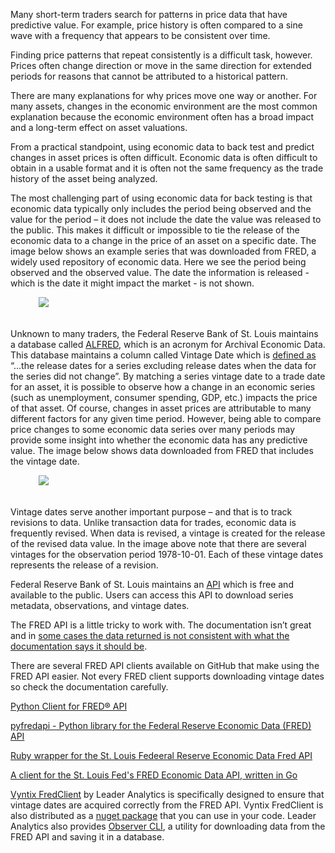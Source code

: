 <article>

Many short-term traders search for patterns in price data that have predictive value.  For example, price history is often compared to a sine wave with a frequency that appears to be consistent over time.  

Finding price patterns that repeat consistently is a difficult task, however.  Prices often change direction or move in the same direction for extended periods for reasons that cannot be attributed to a historical pattern.  

There are many explanations for why prices move one way or another.  For many assets, changes in the economic environment are the most common explanation because the economic environment often has a broad impact and a long-term effect on asset valuations.

From a practical standpoint, using economic data to back test and predict changes in asset prices is often difficult.  Economic data is often difficult to obtain in a usable format and it is often not the same frequency as the trade history of the asset being analyzed.  

The most challenging part of using economic data for back testing is that economic data typically only includes the period being observed and the value for the period – it does not include the date the value was released to the public.  This makes it difficult or impossible to tie the release of the economic data to a change in the price of an asset on a specific date.  The image below shows an example series that was downloaded from FRED, a widely used repository of economic data.  Here we see the period being observed and the observed value.  The date the information is released - which is the date it might impact the market - is not shown. 

<figure>
    <img src="assets/img/observations.png" style="max-width:40vw;margin:0vh 0vw .5vh .5vw;" />
</figure>

Unknown to many traders, the Federal Reserve Bank of St. Louis maintains a database called [ALFRED](https://alfred.stlouisfed.org), which is an acronym for Archival Economic Data.  This database maintains a column called Vintage Date which is [defined as](https://fred.stlouisfed.org/docs/api/fred/series_vintagedates.html) “…the release dates for a series excluding release dates when the data for the series did not change”.  By matching a series vintage date to a trade date for an asset, it is possible to observe how a change in an economic series (such as unemployment, consumer spending, GDP, etc.) impacts the price of that asset.  Of course, changes in asset prices are attributable to many different factors for any given time period.  However, being able to compare price changes to some economic data series over many periods may provide some insight into whether the economic data has any predictive value.  The image below shows data downloaded from FRED that includes the vintage date.  


<figure>
    <img src="assets/img/observations_with_vintage_date.png" style="max-width:40vw;margin:0vh 0vw .5vh .5vw;" />
</figure>

Vintage dates serve another important purpose – and that is to track revisions to data.  Unlike transaction data for trades, economic data is frequently revised.  When data is revised, a vintage is created for the release of the revised data value.  In the image above note that there are several vintages for the observation period 1978-10-01.  Each of these vintage dates represents the release of a revision. 

Federal Reserve Bank of St. Louis maintains an [API](https://fred.stlouisfed.org/docs/api/fred/) which is free and available to the public.  Users can access this API to download series metadata, observations, and vintage dates.  

The FRED API is a little tricky to work with.  The documentation isn’t great and in [some cases the data returned is not consistent with what the documentation says it should be](https://vyntix.com/docs/fred-client/latest/queriesvsfred.html).  

There are several FRED API clients available on GitHub that make using the FRED API easier.  Not every FRED client supports downloading vintage dates so check the documentation carefully. 


[Python Client for FRED® API](https://github.com/avelkoski/FRB)

[pyfredapi - Python library for the Federal Reserve Economic Data (FRED) API](https://github.com/gw-moore/pyfredapi)

[Ruby wrapper for the St. Louis Fedeeral Reserve Economic Data Fred API](https://github.com/phuphighter/fred)

[A client for the St. Louis Fed's FRED Economic Data API, written in Go](https://github.com/fnlbhq/fred)

[Vyntix FredClient](https://github.com/leaderanalytics/Vyntix.Fred.FredClient) by Leader Analytics is specifically designed to ensure that vintage dates are acquired correctly from the FRED API.  Vyntix FredClient is also distributed as a [nuget package](https://www.nuget.org/packages/LeaderAnalytics.Vyntix.Fred.FredClient) that you can use in your code. Leader Analytics also provides [Observer CLI](https://vyntix.com/Downloads), a utility for downloading data from the FRED API and saving it in a database.



 









</article>
